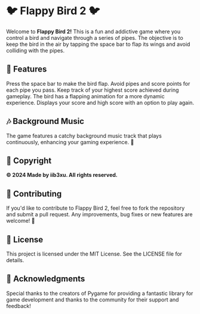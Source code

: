 # 🐦 Flappy Bird 2 🐦
Welcome to **Flappy Bird 2!** This is a fun and addictive game where you control a bird and navigate through a series of pipes. The objective is to keep the bird in the air by tapping the space bar to flap its wings and avoid colliding with the pipes.

## 🌟 Features
Press the space bar to make the bird flap.
Avoid pipes and score points for each pipe you pass.
Keep track of your highest score achieved during gameplay.
The bird has a flapping animation for a more dynamic experience.
Displays your score and high score with an option to play again.

## 🎶 Background Music
The game features a catchy background music track that plays continuously, enhancing your gaming experience. 🎵

## 📜 Copyright
**© 2024 Made by iib3xu. All rights reserved.**

## 🤝 Contributing
If you'd like to contribute to Flappy Bird 2, feel free to fork the repository and submit a pull request. Any improvements, bug fixes or new features are welcome! 🌈

## 📄 License
This project is licensed under the MIT License. See the LICENSE file for details.

## 🙏 Acknowledgments
Special thanks to the creators of Pygame for providing a fantastic library for game development and thanks to the community for their support and feedback! 

